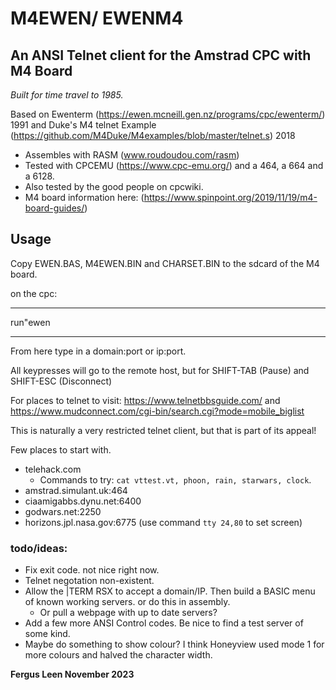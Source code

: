
#  M4EWEN/ EWENM4

## An ANSI Telnet client for the Amstrad CPC with M4 Board

*Built for time travel to 1985.*

Based on Ewenterm (https://ewen.mcneill.gen.nz/programs/cpc/ewenterm/) 1991
and Duke's M4 telnet Example (https://github.com/M4Duke/M4examples/blob/master/telnet.s) 2018

- Assembles with RASM (www.roudoudou.com/rasm)
- Tested with CPCEMU (https://www.cpc-emu.org/) and a 464, a 664 and a 6128.
- Also tested by the good people on cpcwiki.
- M4 board information here: (https://www.spinpoint.org/2019/11/19/m4-board-guides/)


## Usage
Copy EWEN.BAS, M4EWEN.BIN and CHARSET.BIN to the sdcard of the M4 board.

on the cpc: 

*** 
run"ewen 

***

From here type in a domain:port or ip:port.

All keypresses will go to the remote host, but for SHIFT-TAB (Pause) and SHIFT-ESC (Disconnect)

For places to telnet to visit: https://www.telnetbbsguide.com/ and https://www.mudconnect.com/cgi-bin/search.cgi?mode=mobile_biglist

This is naturally a very restricted telnet client, but that is part of its appeal!

Few places to start with.

- telehack.com 
    - Commands to try: `cat vttest.vt, phoon, rain, starwars, clock`.
- amstrad.simulant.uk:464
- ciaamigabbs.dynu.net:6400
- godwars.net:2250
- horizons.jpl.nasa.gov:6775 (use command `tty 24,80` to set screen)


### todo/ideas:
- Fix exit code. not nice right now.
- Telnet negotation non-existent.
- Allow the |TERM RSX to accept a domain/IP. Then build a BASIC menu of known working servers. or do this in assembly.
    - Or pull a webpage with up to date servers?
- Add a few more ANSI Control codes. Be nice to find a test server of some kind.
- Maybe do something to show colour? I think Honeyview used mode 1 for more colours and halved the character width.


**Fergus Leen November 2023**


